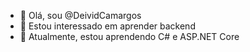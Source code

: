 - 👋 Olá, sou @DeividCamargos
- 👀 Estou interessado em aprender backend
- 🌱 Atualmente, estou aprendendo C# e ASP.NET Core

